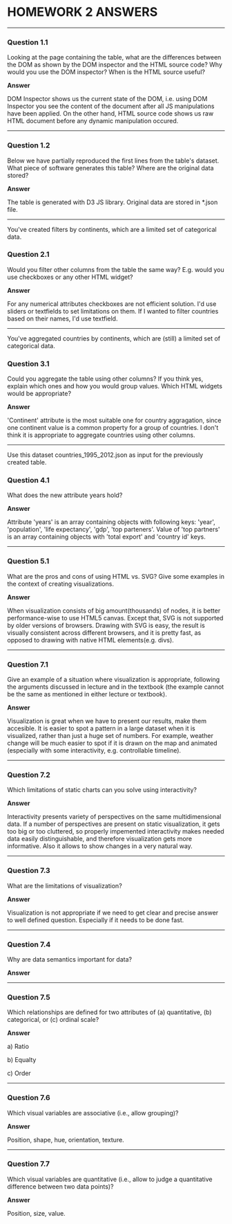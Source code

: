 # HOMEWORK 2 ANSWERS

---

### Question 1.1

Looking at the page containing the table, what are the differences between the DOM
as shown by the DOM inspector and the HTML source code? Why would you use the DOM inspector? When
is the HTML source useful?

__Answer__

DOM Inspector shows us the current state of the DOM, i.e. using DOM Inspector you see the content
of the document after all JS manipulations have been applied. On the other hand, HTML source code
shows us raw HTML document before any dynamic manipulation occured.

---

### Question 1.2

Below we have partially reproduced the first lines from the table's dataset.
What piece of software generates this table? Where are the original data stored?

__Answer__

The table is generated with D3 JS library. Original data are stored in *.json file.

---

You've created filters by continents, which are a limited set of categorical data.

### Question 2.1

Would you filter other columns from the table the same way? E.g. would you use checkboxes or any
other HTML widget?

__Answer__

For any numerical attributes checkboxes are not efficient solution. I'd use sliders or textfields
to set limitations on them. If I wanted to filter countries based on their names, I'd use textfield.

---

You've aggregated countries by continents, which are (still) a limited set of categorical data.

### Question 3.1

Could you aggregate the table using other columns? If you think yes, explain which
ones and how you would group values. Which HTML widgets would be appropriate?

__Answer__

'Continent' attribute is the most suitable one for country aggragation, since one continent value
is a common property for a group of countries. I don't think it is appropriate to aggregate
countries using other columns.

---

Use this dataset countries_1995_2012.json as input for the previously created table.

### Question 4.1

What does the new attribute years hold?

__Answer__

Attribute 'years' is an array containing objects with following keys:
'year', 'population', 'life expectancy', 'gdp', 'top parteners'. Value of 'top partners' is an array
containing objects with 'total export' and 'country id' keys.

---

### Question 5.1

What are the pros and cons of using HTML vs. SVG? Give some examples in the context
of creating visualizations.

__Answer__

When visualization consists of big amount(thousands) of nodes, it is better performance-wise
to use HTML5 canvas. Except that, SVG is not supported by older versions of browsers.
Drawing with SVG is easy, the result is visually consistent across different browsers, and it
is pretty fast, as opposed to drawing with native HTML elements(e.g. divs).

---

### Question 7.1

Give an example of a situation where visualization is appropriate, following the
arguments discussed in lecture and in the textbook (the example cannot be the same as mentioned in
either lecture or textbook).

__Answer__

Visualization is great when we have to present our results, make them accesible.
It is easier to spot a pattern in a large dataset when it is visualized, rather than
just a huge set of numbers.
For example, weather change will be much easier to spot if it is drawn on the map and animated
(especially with some interactivity, e.g. controllable timeline).

---

### Question 7.2

Which limitations of static charts can you solve using interactivity?

__Answer__

Interactivity presents variety of perspectives on the same multidimensional data. If a number
of perspectives are present on static visualization, it gets too big or too cluttered, so properly
impemented interactivity makes needed data easily distinguishable, and therefore visualization
gets more informative. Also it allows to show changes in a very natural way.

---

### Question 7.3

What are the limitations of visualization?

__Answer__

Visualization is not appropriate if we need to get clear and precise answer
to well defined question. Especially if it needs to be done fast.

---

### Question 7.4

Why are data semantics important for data?

__Answer__



---

### Question 7.5

Which relationships are defined for two attributes of (a) quantitative,
(b) categorical, or (c) ordinal scale?

__Answer__

a) Ratio

b) Equalty

c) Order

---

### Question 7.6

Which visual variables are associative (i.e., allow grouping)?

__Answer__

Position, shape, hue, orientation, texture.

---

### Question 7.7

Which visual variables are quantitative (i.e., allow to judge a quantitative
difference between two data points)?

__Answer__

Position, size, value.
